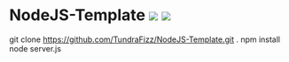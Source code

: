 # NodeJS-Template ![](https://img.shields.io/badge/Node.JS-6.9.1-3572A5.svg?style=plastic) ![](https://img.shields.io/badge/Status-In%20Development-EE7600.svg?style=plastic)

git clone https://github.com/TundraFizz/NodeJS-Template.git .
npm install
node server.js
